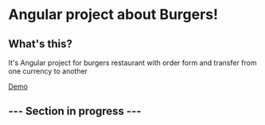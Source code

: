 <h1>Angular project about <strong>Burgers!</strong></h1>
<h2>What's this?</h2>
<p>It's Angular project for burgers restaurant with order form and transfer from one currency to another</p>
<a href="https://lexkh.github.io/burgers/">Demo</a>
<h2>--- Section in progress ---</h2>
